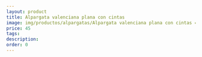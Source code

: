 ```yaml
---
layout: product
title: Alpargata valenciana plana con cintas 
image: img/productos/alpargatas/Alpargata valenciana plana con cintas =45.webp
price: 45
tags: 
description: 
order: 0
---
```

